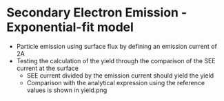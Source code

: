 # Secondary Electron Emission - Exponential-fit model
* Particle emission using surface flux by defining an emission current of 2A
* Testing the calculation of the yield through the comparison of the SEE current at the surface
  * SEE current divided by the emission current should yield the yield
  * Comparison with the analytical expression using the reference values is shown in yield.png